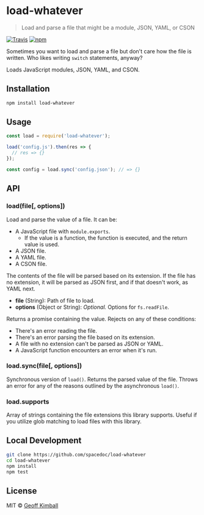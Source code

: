 # load-whatever

> Load and parse a file that might be a module, JSON, YAML, or CSON

[![Travis](https://img.shields.io/travis/spacedoc/load-whatever.svg?maxAge=2592000)](https://travis-ci.org/spacedoc/load-whatever) [![npm](https://img.shields.io/npm/v/load-whatever.svg?maxAge=2592000)](https://www.npmjs.com/package/load-whatever)

Sometimes you want to load and parse a file but don't care how the file is written. Who likes writing `switch` statements, anyway?

Loads JavaScript modules, JSON, YAML, and CSON.

## Installation

```bash
npm install load-whatever
```

## Usage

```js
const load = require('load-whatever');

load('config.js').then(res => {
  // res => {}
});

const config = load.sync('config.json'); // => {}
```

## API

### load(file[, options])

Load and parse the value of a file. It can be:

- A JavaScript file with `module.exports`.
  - If the value is a function, the function is executed, and the return value is used.
- A JSON file.
- A YAML file.
- A CSON file.

The contents of the file will be parsed based on its extension. If the file has no extension, it will be parsed as JSON first, and if that doesn't work, as YAML next.

- **file** (String): Path of file to load.
- **options** (Object or String): *Optional.* Options for `fs.readFile`.

Returns a promise containing the value. Rejects on any of these conditions:

- There's an error reading the file.
- There's an error parsing the file based on its extension.
- A file with no extension can't be parsed as JSON or YAML.
- A JavaScript function encounters an error when it's run.

### load.sync(file[, options])

Synchronous version of `load()`. Returns the parsed value of the file. Throws an error for any of the reasons outlined by the asynchronous `load()`.

### load.supports

Array of strings containing the file extensions this library supports. Useful if you utilize glob matching to load files with this library.

## Local Development

```bash
git clone https://github.com/spacedoc/load-whatever
cd load-whatever
npm install
npm test
```

## License

MIT &copy; [Geoff Kimball](http://geoffkimball.com)
